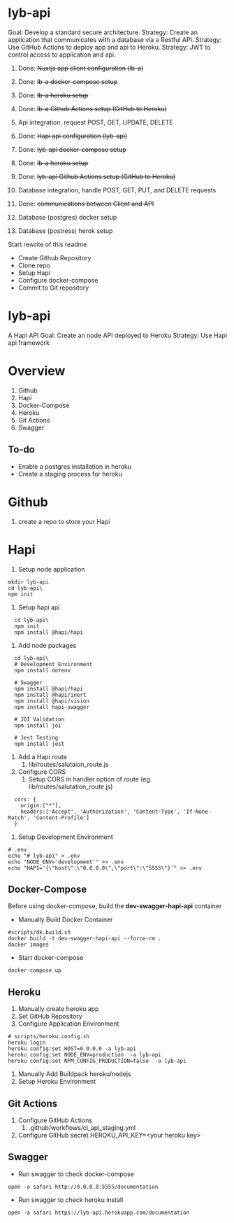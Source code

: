 # lyb-api
Goal: Develop a standard secure architecture.
Strategy: Create an application that communicates with a database via a Restful API.
Strategy: Use GitHub Actions to deploy app and api to Heroku.
Strategy: JWT to control access to application and api.

1. Done: ~~Nuxtjs app client configuration (lb-a)~~
1. Done: ~~lb-a docker-compose setup~~
1. Done: ~~lb-a heroku setup~~
1. Done: ~~lb-a Github Actions setup (GitHub to Heroku)~~
1. Api integration, request POST, GET, UPDATE, DELETE

1. Done: ~~Hapi api configuration (lyb-api)~~
1. Done: ~~lyb-api docker-compose setup~~
1. Done: ~~lb-a heroku setup~~
1. Done: ~~lyb-api Github Actions setup (GitHub to Heroku)~~
1. Database integration, handle POST, GET, PUT, and DELETE requests

1. Done:  ~~communications between Client and API~~
1. Database (postgres) docker setup
1. Database (postress) herok setup

Start rewrite of this readme

* Create Github Repository
* Clone repo
* Setup Hapi
* Configure docker-compose
* Commit to  Git repository

# lyb-api
A Hapi API
Goal: Create an node API deployed to Heroku
Strategy: Use Hapi api framework

# Overview
1. Github
1. Hapi
1. Docker-Compose
1. Heroku
1. Git Actions           
1. Swagger

## To-do
* Enable a postgres installation in heroku
* Create a staging process for heroku

# Github
1. create a repo to store your Hapi

# Hapi
1. Setup node application
```
mkdir lyb-api
cd lyb-api\
npm init
```

1. Setup hapi api
```
  cd lyb-api\
  npm init
  npm install @hapi/hapi
```

1. Add node packages
```
  cd lyb-api\
  # Development Environment
  npm install dotenv

  # Swagger
  npm install @hapi/hapi
  npm install @hapi/inert
  npm install @hapi/vision
  npm install hapi-swagger

  # JOI Validation
  npm install joi

  # Jest Testing
  npm install jest
```
1. Add a Hapi route
   1. lib/routes/salutaion_route.js
1. Configure CORS
   1. Setup CORS in handler option of route (eg. lib/routes/salutation_route.js)
```
  cors: {
    origin:["*"],
    headers:['Accept', 'Authorization', 'Content-Type', 'If-None-Match', 'Content-Profile']
  }
```

  1. Setup Development Environment
```
# .env
echo "# lyb-api" > .env
echo "NODE_ENV='developmemt'" >> .env
echo "HAPI='{\"host\":\"0.0.0.0\",\"port\":\"5555\"}'" >> .env
```

## Docker-Compose
Before using docker-compose, build the __dev-swagger-hapi-api__ container
* Manually Build Docker Container
```
#scripts/dk.build.sh
docker build -t dev-swagger-hapi-api --force-rm .
docker images
```
* Start docker-compose
```
docker-compose up
```

## Heroku
1. Manually create heroku app
1. Set GitHub Repository
1. Configure Application Environment
```
# scripts/heroku.config.sh
heroku login
heroku config:set HOST=0.0.0.0 -a lyb-api
heroku config:set NODE_ENV=production  -a lyb-api
heroku config:set NPM_CONFIG_PRODUCTION=false  -a lyb-api
```
1. Manually Add Buildpack heroku/nodejs
1. Setup Heroku Environment

## Git Actions
1. Configure GitHub Actions
   1. .github/workflows/ci_api_staging.yml
1. Configure GitHub secret.HEROKU_API_KEY=\<your heroku key>

## Swagger
* Run swagger to check docker-compose
```
open -a safari http://0.0.0.0:5555/documentation
```
* Run swagger to check heroku install
```
open -a safari https://lyb-api.herokuapp.com/documentation
```
